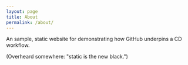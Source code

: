 ```yaml
---
layout: page
title: About
permalink: /about/
---
```


An sample, static website for demonstrating how GitHub underpins a CD workflow. 

(Overheard somewhere: "static is the new black.")